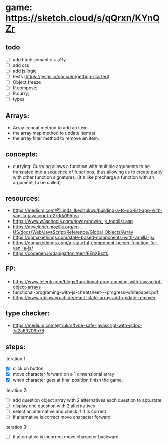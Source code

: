 # game: https://sketch.cloud/s/qQrxn/KYnQZr

## todo
- [ ] add html: semantic + a11y
- [ ] add css
- [ ] add js logic
- [ ] tests (https://jestjs.io/docs/en/getting-started)
- [ ] Object.freeze
- [ ] R.compose;
- [ ] R.curry;
- [ ] types

## Arrays:
- Array concat method to add an item
- the array map method to update item(s)
- the array filter method to remove an item.

## concepts:
- currying: Currying allows a function with multiple arguments to be translated into a sequence of functions, thus allowing us to create parity with other function signatures. (it's like precharge a function with an argument, to be called)

## resources:
- https://medium.com/@Linda_Ikechukwu/building-a-to-do-list-app-with-vanilla-javascript-e27dda195fea
- https://www.w3schools.com/howto/howto_js_todolist.asp
- https://developer.mozilla.org/en-US/docs/Web/JavaScript/Reference/Global_Objects/Array
- https://gomakethings.com/state-based-components-with-vanilla-js/
- https://gomakethings.com/a-stateful-component-helper-function-for-vanilla-js/
- https://codepen.io/danigattoni/pen/EEbXBx#0

## FP:
- https://www.telerik.com/blogs/functional-programming-with-javascript-object-arrays
- functional-programing-with-js-cheatsheet---progress-whitepaper.pdf
- https://www.robinwieruch.de/react-state-array-add-update-remove/

## type checker:
- https://medium.com/@trukrs/type-safe-javascript-with-jsdoc-7a2a63209b76

## steps:
iteration 1:
- [x] click on button
- [x] move character forward on a 1 dimensional array
- [x] when character gets at final position finish the game.

iteration 2:
- [ ] add question object array with 2 alternatives each question to app.state
- [ ] display one question with 2 alternatives
- [ ] select an alternative and check if it is correct
- [ ] if alternative is correct move character forward

iteration 3:
- [ ] if alternative is incorrect move character backward